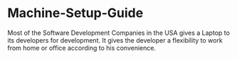 # Machine-Setup-Guide

Most of the Software Development Companies in the USA gives a Laptop to its developers for development. It gives the developer a flexibility to work from home or office according to his convenience.